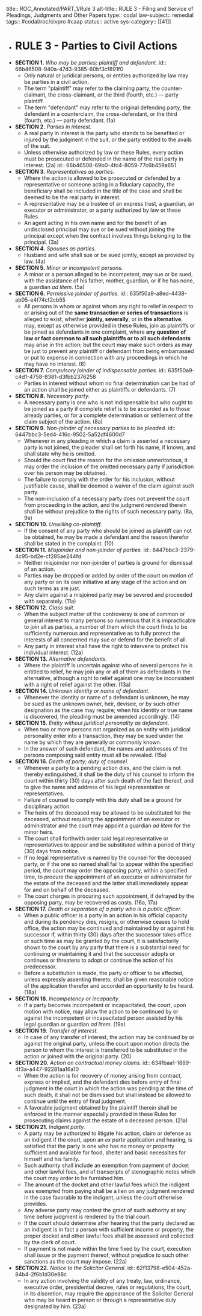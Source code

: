 title:: ROC_Annotated/PART_1/Rule 3
alt-title:: RULE 3 - Filing and Service of Pleadings, Judgments and Other Papers
type:: codal
law-subject:: remedial
tags:: #codal/roc/civpro #caap
status:: active
sys-category:: [[41]]

- # RULE 3  - Parties to Civil Actions
- **SECTION 1.** *Who may be parties; plaintiff and defendant.*
  id:: 66b46508-940a-47d3-9385-60bf3cf891f0
	- Only natural or juridical persons, or entities authorized by law may be parties in a civil action.
	- The term "plaintiff" may refer to the claiming party, the counter-claimant, the cross-claimant, or the third (fourth, etc.) — party plaintiff.
	- The term "defendant" may refer to the original defending party, the defendant in a counterclaim, the cross-defendant, or the third (fourth, etc.) — party defendant. (1a)
- **SECTION 2.** *Parties in interest.*
	- A real party in interest is the party who stands to be benefited or injured by the judgment in the suit, or the party entitled to the avails of the suit.
	- Unless otherwise authorized by law or these Rules, every action must be prosecuted or defended in the name of the real party in interest. (2a)
	  id:: 66b46508-69b0-4fc4-8059-77c6b459a651
- **SECTION 3.** *Representatives as parties.*
	- Where the action is allowed to be prosecuted or defended by a representative or someone acting in a fiduciary capacity, the beneficiary shall be included in the title of the case and shall be deemed to be the real party in interest.
	- A representative may be a trustee of an express trust, a guardian, an executor or administrator, or a party authorized by law or these Rules.
	- An agent acting in his own name and for the benefit of an undisclosed principal may sue or be sued without joining the principal except when the contract involves things belonging to the principal. (3a)
- **SECTION 4.** *Spouses as parties.*
	- Husband and wife shall sue or be sued jointly, except as provided by law. (4a)
- **SECTION 5.** *Minor or incompetent persons.*
	- A minor or a person alleged to be incompetent, may sue or be sued, with the assistance of his father, mother, guardian, or if he has none, a guardian *ad litem*. (5a)
- **SECTION 6.** *Permissive joinder of parties.*
  id:: 635f50a9-a8ed-4438-ab05-e4f74cf2cb55
	- All persons in whom or against whom any right to relief in respect to or arising out of the **same transaction or series of transactions** is alleged to exist, whether **jointly, severally**, or in **the alternative**, may, except as otherwise provided in these Rules, join as plaintiffs or be joined as defendants in one complaint, where **any question of law or fact common to all such plaintiffs or to all such defendants** may arise in the action; but the court may make such orders as may be just to prevent any plaintiff or defendant from being embarrassed or put to expense in connection with any proceedings in which he may have no interest. (6)
- **SECTION 7.** *Compulsory joinder of indispensable parties.*
  id:: 635f50a9-c4d1-4758-8381-d3fbb2376258
	- Parties in interest without whom no final determination can be had of an action shall be joined either as plaintiffs or defendants. (7)
- **SECTION 8.** *Necessary party.*
	- A necessary party is one who is not indispensable but who ought to be joined as a party if complete relief is to be accorded as to those already parties, or for a complete determination or settlement of the claim subject of the action. (8a)
- **SECTION 9.** *Non-joinder of necessary parties to be pleaded.*
  id:: 6447bbc3-5ed4-416c-9502-5a52df4600d7
	- Whenever in any pleading in which a claim is asserted a necessary party is not joined, the pleader shall set forth his name, if known, and shall state why he is omitted.
	- Should the court find the reason for the omission unmeritorious, it may order the inclusion of the omitted necessary party if jurisdiction over his person may be obtained.
	- The failure to comply with the order for his inclusion, without justifiable cause, shall be deemed a waiver of the claim against such party.
	- The non-inclusion of a necessary party does not prevent the court from proceeding in the action, and the judgment rendered therein shall be without prejudice to the rights of such necessary party. (8a, 9a)
- **SECTION 10.** *Unwilling co-plaintiff.*
	- If the consent of any party who should be joined as plaintiff can not be obtained, he may be made a defendant and the reason therefor shall be stated in the complaint. (10)
- **SECTION 11.** *Misjoinder and non-joinder of parties.*
  id:: 6447bbc3-2379-4c95-bd2e-cf285ae244fd
	- Neither misjoinder nor non-joinder of parties is ground for dismissal of an action.
	- Parties may be dropped or added by order of the court on motion of any party or on its own initiative at any stage of the action and on such terms as are just.
	- Any claim against a misjoined party may be severed and proceeded with separately. (11a)
- **SECTION 12.** *Class suit.*
	- When the subject matter of the controversy is one of common or general interest to many persons so numerous that it is impracticable to join all as parties, a number of them which the court finds to be sufficiently numerous and representative as to fully protect the interests of all concerned may sue or defend for the benefit of all.
	- Any party in interest shall have the right to intervene to protect his individual interest. (12a)
- **SECTION 13.** *Alternative defendants.*
	- Where the plaintiff is uncertain against who of several persons he is entitled to relief, he may join any or all of them as defendants in the alternative, although a right to relief against one may be inconsistent with a right of relief against the other. (13a)
- **SECTION 14.** *Unknown identity or name of defendant.*
	- Whenever the identity or name of a defendant is unknown, he may be sued as the unknown owner, heir, devisee, or by such other designation as the case may require; when his identity or true name is discovered, the pleading must be amended accordingly. (14)
- **SECTION 15.** *Entity without juridical personality as defendant.*
	- When two or more persons not organized as an entity with juridical personality enter into a transaction, they may be sued under the name by which they are generally or commonly known.
	- In the answer of such defendant, the names and addresses of the persons composing said entity must all be revealed. (15a)
- **SECTION 16.** *Death of party; duty of counsel.*
	- Whenever a party to a pending action dies, and the claim is not thereby extinguished, it shall be the duty of his counsel to inform the court within thirty (30) days after such death of the fact thereof, and to give the name and address of his legal representative or representatives.
	- Failure of counsel to comply with this duty shall be a ground for disciplinary action.
	- The heirs of the deceased may be allowed to be substituted for the deceased, without requiring the appointment of an executor or administrator and the court may appoint a guardian *ad litem* for the minor heirs.
	- The court shall forthwith order said legal representative or representatives to appear and be substituted within a period of thirty (30) days from notice.
	- If no legal representative is named by the counsel for the deceased party, or if the one so named shall fail to appear within the specified period, the court may order the opposing party, within a specified time, to procure the appointment of an executor or administrator for the estate of the deceased and the latter shall immediately appear for and on behalf of the deceased.
	- The court charges in procuring such appointment, if defrayed by the opposing party, may be recovered as costs. (16a, 17a)
- **SECTION 17.** *Death or separation of a party who is a public officer.*
	- When a public officer is a party in an action in his official capacity and during its pendency dies, resigns, or otherwise ceases to hold office, the action may be continued and maintained by or against his successor if, within thirty (30) days after the successor takes office or such time as may be granted by the court, it is satisfactorily shown to the court by any party that there is a substantial need for continuing or maintaining it and that the successor adopts or continues or threatens to adopt or continue the action of his predecessor.
	- Before a substitution is made, the party or officer to be affected, unless expressly assenting thereto, shall be given reasonable notice of the application therefor and accorded an opportunity to be heard. (18a)
- **SECTION 18.** *Incompetency or incapacity.*
	- If a party becomes incompetent or incapacitated, the court, upon motion with notice, may allow the action to be continued by or against the incompetent or incapacitated person assisted by his legal guardian or guardian *ad litem*. (19a)
- **SECTION 19.** *Transfer of interest.*
	- In case of any transfer of interest, the action may be continued by or against the original party, unless the court upon motion directs the person to whom the interest is transferred to be substituted in the action or joined with the original party. (20)
- **SECTION 20.** *Action on contractual money claims.*
  id:: 634fbaa1-1889-4f3a-a447-92281aa16a10
	- When the action is for recovery of money arising from contract, express or implied, and the defendant dies before entry of final judgment in the court in which the action was pending at the time of such death, it shall not be dismissed but shall instead be allowed to continue until the entry of final judgment.
	- A favorable judgment obtained by the plaintiff therein shall be enforced in the manner especially provided in these Rules for prosecuting claims against the estate of a deceased person. (21a)
- **SECTION 21.** *Indigent party.*
	- A party may be authorized to litigate his action, claim or defense as an indigent if the court, upon an *ex parte* application and hearing, is satisfied that the party is one who has no money or property sufficient and available for food, shelter and basic necessities for himself and his family.
	- Such authority shall include an exemption from payment of docket and other lawful fees, and of transcripts of stenographic notes which the court may order to be furnished him.
	- The amount of the docket and other lawful fees which the indigent was exempted from paying shall be a lien on any judgment rendered in the case favorable to the indigent, unless the court otherwise provides.
	- Any adverse party may contest the grant of such authority at any time before judgment is rendered by the trial court.
	- If the court should determine after hearing that the party declared as an indigent is in fact a person with sufficient income or property, the proper docket and other lawful fees shall be assessed and collected by the clerk of court.
	- If payment is not made within the time fixed by the court, execution shall issue or the payment thereof, without prejudice to such other sanctions as the court may impose. (22a)
- **SECTION 22.** *Notice to the Solicitor General.*
  id:: 62f13798-e504-452a-84b4-2f6b1d30e98c
	- In any action involving the validity of any treaty, law, ordinance, executive order, presidential decree, rules or regulations, the court, in its discretion, may require the appearance of the Solicitor General who may be heard in person or through a representative duly designated by him. (23a)